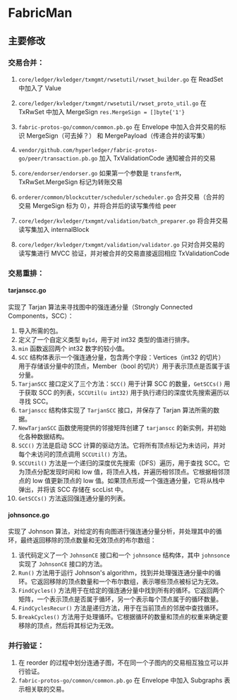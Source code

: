 # FabricMan

## 主要修改

### 交易合并：

1. `core/ledger/kvledger/txmgmt/rwsetutil/rwset_builder.go` 在 ReadSet 中加入了 Value
2. `core/ledger/kvledger/txmgmt/rwsetutil/rwset_proto_util.go` 在 TxRwSet 中加入 MergeSign `res.MergeSign = []byte{'1'}`
3. `fabric-protos-go/common/common.pb.go` 在 Envelope 中加入合并交易的标识 MergeSign（可去掉？） 和 MergePayload（传递合并的读写集）
4. `vendor/github.com/hyperledger/fabric-protos-go/peer/transaction.pb.go` 加入 TxValidationCode 通知被合并的交易


5. `core/endorser/endorser.go` 如果第一个参数是 `transferM`，TxRwSet.MergeSign 标记为转账交易
6. `orderer/common/blockcutter/scheduler/scheduler.go` 合并交易（合并的交易 MergeSign 标为 0），并将合并后的读写集传给 peer
7. `core/ledger/kvledger/txmgmt/validation/batch_preparer.go` 将合并交易读写集加入 internalBlock
8. `core/ledger/kvledger/txmgmt/validation/validator.go` 只对合并交易的读写集进行 MVCC 验证，并对被合并的交易直接返回相应 TxValidationCode
 
### 交易重排：

#### tarjanscc.go

实现了 Tarjan 算法来寻找图中的强连通分量（Strongly Connected Components，SCC）：

1. 导入所需的包。
2. 定义了一个自定义类型 `ById`，用于对 int32 类型的值进行排序。
3. `min` 函数返回两个 int32 数字的较小值。
4. `SCC` 结构体表示一个强连通分量，包含两个字段：Vertices（int32 的切片）用于存储该分量中的顶点，Member（bool 的切片）用于表示顶点是否属于该分量。
5. `TarjanSCC` 接口定义了三个方法：`SCC()` 用于计算 SCC 的数量，`GetSCCs()` 用于获取 SCC 的列表，`SCCUtil(u int32)` 用于执行递归的深度优先搜索遍历以寻找 SCC。
6. `tarjanscc` 结构体实现了 `TarjanSCC` 接口，并保存了 Tarjan 算法所需的数据。
7. `NewTarjanSCC` 函数使用提供的邻接矩阵创建了 `tarjanscc` 的新实例，并初始化各种数据结构。
8. `SCC()` 方法是启动 SCC 计算的驱动方法。它将所有顶点标记为未访问，并对每个未访问的顶点调用 `SCCUtil()` 方法。
9. `SCCUtil()` 方法是一个递归的深度优先搜索（DFS）遍历，用于查找 SCC。它为顶点分配发现时间和 low 值，将顶点入栈，并遍历相邻顶点。它根据相邻顶点的 low 值更新顶点的 low 值。如果顶点形成一个强连通分量，它将从栈中弹出，并将该 SCC 存储在 sccList 中。
10. `GetSCCs()` 方法返回强连通分量的列表。

#### johnsonce.go

实现了 Johnson 算法，对给定的有向图进行强连通分量分析，并处理其中的循环，最终返回移除的顶点数量和无效顶点的布尔数组：

1. 该代码定义了一个 `JohnsonCE` 接口和一个 `johnsonce` 结构体，其中 `johnsonce` 实现了 `JohnsonCE` 接口的方法。
2. `Run()` 方法用于运行 Johnson's algorithm，找到并处理强连通分量中的循环。它返回移除的顶点数量和一个布尔数组，表示哪些顶点被标记为无效。
3. `FindCycles()` 方法用于在给定的强连通分量中找到所有的循环。它返回两个矩阵，一个表示顶点是否属于循环，另一个表示每个顶点属于的循环数量。
4. `FindCyclesRecur()` 方法是递归方法，用于在当前顶点的邻居中查找循环。
5. `BreakCycles()` 方法用于处理循环。它根据循环的数量和顶点的权重来确定要移除的顶点，然后将其标记为无效。

### 并行验证：

1. 在 reorder 的过程中划分连通子图，不在同一个子图内的交易相互独立可以并行验证。
2. `fabric-protos-go/common/common.pb.go` 在 Envelope 中加入 Subgraphs 表示相关联的交易。